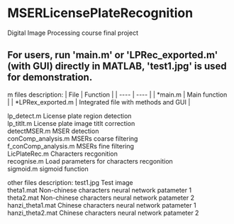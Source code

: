 # MSERLicensePlateRecognition
Digital Image Processing course final project  

For users, run 'main.m' or 'LPRec_exported.m' (with GUI) directly in MATLAB, 'test1.jpg' is used for demonstration.  
-----------------------------------------------------------------------------------------------------------------------
m files description:
|  File   | Function  |
|  ----  | ----  |
| *main.m    | Main function |
| *LPRex_exported.m   | Integrated file with methods and GUI |
                              
                
lp_detect.m                           License plate region detection  
lp_titlt.m                                License plate image titlt correction  
detectMSER.m                      MSER detection  
conComp_analysis.m            MSERs coarse filtering  
f_conComp_analysis.m         MSERs fine filtering  
LicPlateRec.m                        Characters recgonition  
recognise.m                           Load parameters for characters recgonition  
sigmoid.m                             sigmoid function  

other files description:
test1.jpg                                Test image  
theta1.mat                             Non-chinese characters neural network patameter 1  
theta2.mat                             Non-chinese characters neural network patameter 2  
hanzi_theta1.mat                   Chinese characters neural network patameter 1  
hanzi_theta2.mat                   Chinese characters neural network patameter 2  
